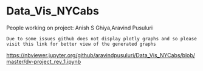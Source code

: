 # Data_Vis_NYCabs
People working on project:
Anish S Ghiya,Aravind Pusuluri
```
Due to some issues github does not display plotly graphs and so please visit this link for better view of the generated graphs
```
https://nbviewer.jupyter.org/github/aravindpusuluri/Data_Vis_NYCabs/blob/master/dv-project_rev_1.ipynb
